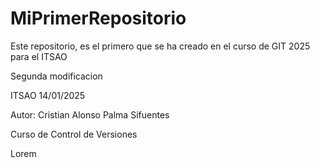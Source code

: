 # MiPrimerRepositorio
Este repositorio, es el primero que se ha creado en el curso de GIT 2025 para el ITSAO

Segunda modificacion

ITSAO 14/01/2025

Autor: Cristian Alonso Palma Sifuentes

Curso de Control de Versiones

Lorem